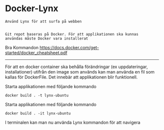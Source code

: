 # Docker-Lynx

    Använd Lynx för att surfa på webben


    Git repot baseras på Docker. För att applikationen ska kunnas
    användas måste Docker vara installerat


Bra Kommandon
https://docs.docker.com/get-started/docker_cheatsheet.pdf    

---

För att en docker container ska behålla förändringar (ex
uppdateringar, installationer) utifrån den image som
används kan man använda en fil som kallas för 
DockerFile. Det innebär att applikationen blir
funktionell.

Starta applikationen med följande kommando

`docker build . -t lynx-ubuntu`

Starta applikationen med följande kommando

`docker build . -it lynx-ubuntu`

I terminalen kan man nu använda Lynx kommandon för att
navigera

